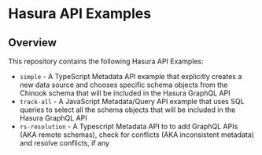 # Hasura API Examples
## Overview
This repository contains the following Hasura API Examples:
- `simple` - A TypeScript Metadata API example that explicitly creates a new data source and chooses specific schema objects from the Chinook schema that will be included in the Hasura GraphQL API
- `track-all` - A JavaScript Metadata/Query API example that uses SQL queries to select all the schema objects that will be included in the Hasura GraphQL API
- `rs-resolution` - A Typescript Metadata API to to add GraphQL APIs (AKA remote schemas), check for conflicts (AKA inconsistent metadata) and resolve conflicts, if any
